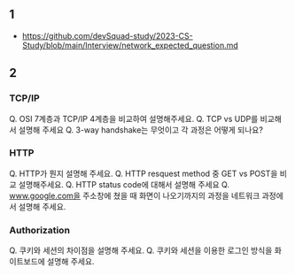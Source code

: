 ## 1 
 - https://github.com/devSquad-study/2023-CS-Study/blob/main/Interview/network_expected_question.md

## 2
### TCP/IP
Q. OSI 7계층과 TCP/IP 4계층을 비교하여 설명해주세요.
Q. TCP vs UDP를 비교해서 설명해 주세요
Q. 3-way handshake는 무엇이고 각 과정은 어떻게 되나요?
### HTTP
Q. HTTP가 뭔지 설명해 주세요.
Q. HTTP resquest method 중 GET vs POST을 비교 설명해주세요. 
Q. HTTP status code에 대해서 설명해 주세요
Q. www.google.com을 주소창에 쳤을 때 화면이 나오기까지의 과정을 네트워크 과정에서 설명해 주세요.

### Authorization
Q. 쿠키와 세션의 차이점을 설명해 주세요. 
Q. 쿠키와 세션을 이용한 로그인 방식을 화이트보드에 설명해 주세요.
